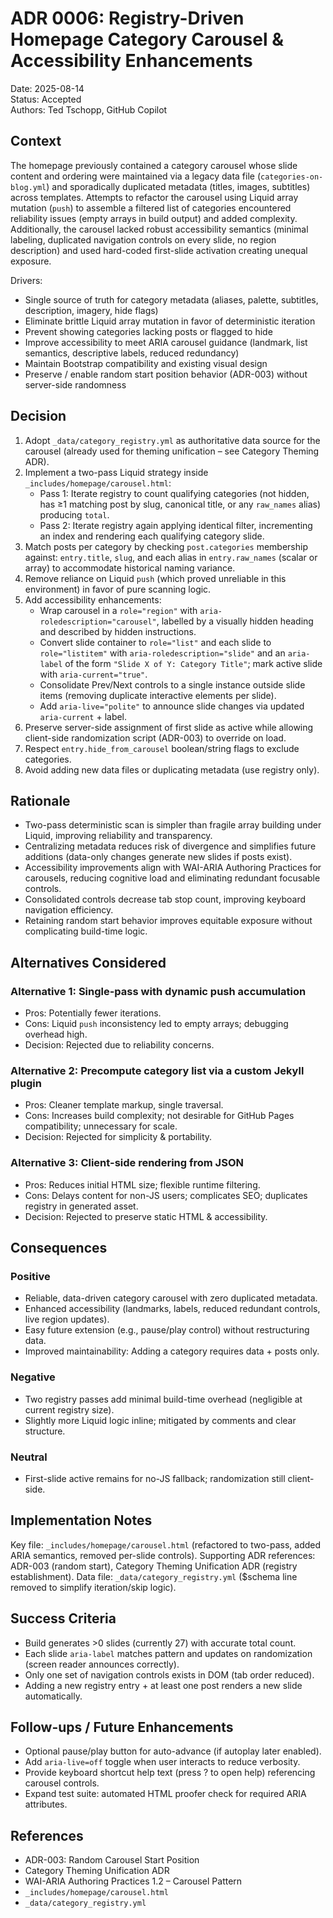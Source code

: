 # ADR 0006: Registry-Driven Homepage Category Carousel & Accessibility Enhancements

Date: 2025-08-14  
Status: Accepted  
Authors: Ted Tschopp, GitHub Copilot

## Context

The homepage previously contained a category carousel whose slide content and ordering were maintained via a legacy data file (`categories-on-blog.yml`) and sporadically duplicated metadata (titles, images, subtitles) across templates. Attempts to refactor the carousel using Liquid array mutation (`push`) to assemble a filtered list of categories encountered reliability issues (empty arrays in build output) and added complexity. Additionally, the carousel lacked robust accessibility semantics (minimal labeling, duplicated navigation controls on every slide, no region description) and used hard-coded first-slide activation creating unequal exposure.

Drivers:

- Single source of truth for category metadata (aliases, palette, subtitles, description, imagery, hide flags)
- Eliminate brittle Liquid array mutation in favor of deterministic iteration
- Prevent showing categories lacking posts or flagged to hide
- Improve accessibility to meet ARIA carousel guidance (landmark, list semantics, descriptive labels, reduced redundancy)
- Maintain Bootstrap compatibility and existing visual design
- Preserve / enable random start position behavior (ADR-003) without server-side randomness

## Decision

1. Adopt `_data/category_registry.yml` as authoritative data source for the carousel (already used for theming unification – see Category Theming ADR).
2. Implement a two-pass Liquid strategy inside `_includes/homepage/carousel.html`:
   - Pass 1: Iterate registry to count qualifying categories (not hidden, has ≥1 matching post by slug, canonical title, or any `raw_names` alias) producing `total`.
   - Pass 2: Iterate registry again applying identical filter, incrementing an index and rendering each qualifying category slide.
3. Match posts per category by checking `post.categories` membership against: `entry.title`, `slug`, and each alias in `entry.raw_names` (scalar or array) to accommodate historical naming variance.
4. Remove reliance on Liquid `push` (which proved unreliable in this environment) in favor of pure scanning logic.
5. Add accessibility enhancements:
   - Wrap carousel in a `role="region"` with `aria-roledescription="carousel"`, labelled by a visually hidden heading and described by hidden instructions.
   - Convert slide container to `role="list"` and each slide to `role="listitem"` with `aria-roledescription="slide"` and an `aria-label` of the form `"Slide X of Y: Category Title"`; mark active slide with `aria-current="true"`.
   - Consolidate Prev/Next controls to a single instance outside slide items (removing duplicate interactive elements per slide).
   - Add `aria-live="polite"` to announce slide changes via updated `aria-current` + label.
6. Preserve server-side assignment of first slide as active while allowing client-side randomization script (ADR-003) to override on load.
7. Respect `entry.hide_from_carousel` boolean/string flags to exclude categories.
8. Avoid adding new data files or duplicating metadata (use registry only).

## Rationale

- Two-pass deterministic scan is simpler than fragile array building under Liquid, improving reliability and transparency.
- Centralizing metadata reduces risk of divergence and simplifies future additions (data-only changes generate new slides if posts exist).
- Accessibility improvements align with WAI-ARIA Authoring Practices for carousels, reducing cognitive load and eliminating redundant focusable controls.
- Consolidated controls decrease tab stop count, improving keyboard navigation efficiency.
- Retaining random start behavior improves equitable exposure without complicating build-time logic.

## Alternatives Considered

### Alternative 1: Single-pass with dynamic push accumulation

- Pros: Potentially fewer iterations.
- Cons: Liquid `push` inconsistency led to empty arrays; debugging overhead high.
- Decision: Rejected due to reliability concerns.

### Alternative 2: Precompute category list via a custom Jekyll plugin

- Pros: Cleaner template markup, single traversal.
- Cons: Increases build complexity; not desirable for GitHub Pages compatibility; unnecessary for scale.
- Decision: Rejected for simplicity & portability.

### Alternative 3: Client-side rendering from JSON

- Pros: Reduces initial HTML size; flexible runtime filtering.
- Cons: Delays content for non-JS users; complicates SEO; duplicates registry in generated asset.
- Decision: Rejected to preserve static HTML & accessibility.

## Consequences

### Positive

- Reliable, data-driven category carousel with zero duplicated metadata.
- Enhanced accessibility (landmarks, labels, reduced redundant controls, live region updates).
- Easy future extension (e.g., pause/play control) without restructuring data.
- Improved maintainability: Adding a category requires data + posts only.

### Negative

- Two registry passes add minimal build-time overhead (negligible at current registry size).
- Slightly more Liquid logic inline; mitigated by comments and clear structure.

### Neutral

- First-slide active remains for no-JS fallback; randomization still client-side.

## Implementation Notes

Key file: `_includes/homepage/carousel.html` (refactored to two-pass, added ARIA semantics, removed per-slide controls).
Supporting ADR references: ADR-003 (random start), Category Theming Unification ADR (registry establishment).
Data file: `_data/category_registry.yml` ($schema line removed to simplify iteration/skip logic).

## Success Criteria

- Build generates >0 slides (currently 27) with accurate total count.
- Each slide `aria-label` matches pattern and updates on randomization (screen reader announces correctly).
- Only one set of navigation controls exists in DOM (tab order reduced).
- Adding a new registry entry + at least one post renders a new slide automatically.

## Follow-ups / Future Enhancements

- Optional pause/play button for auto-advance (if autoplay later enabled).
- Add `aria-live=off` toggle when user interacts to reduce verbosity.
- Provide keyboard shortcut help text (press ? to open help) referencing carousel controls.
- Expand test suite: automated HTML proofer check for required ARIA attributes.

## References

- ADR-003: Random Carousel Start Position
- Category Theming Unification ADR
- WAI-ARIA Authoring Practices 1.2 – Carousel Pattern
- `_includes/homepage/carousel.html`
- `_data/category_registry.yml`
